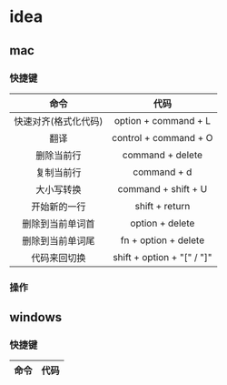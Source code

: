 # idea
## mac
### 快捷键
命令 | 代码
:-:|:-: 
快速对齐(格式化代码) | option + command + L
翻译 | control + command + O
删除当前行 | command + delete
复制当前行 | command + d
大小写转换 | command + shift + U
开始新的一行 | shift + return
删除到当前单词首 | option + delete
删除到当前单词尾 | fn + option + delete
代码来回切换 | shift + option + "[" / "]"


### 操作


## windows
### 快捷键
命令 | 代码
:-:|:-: 
